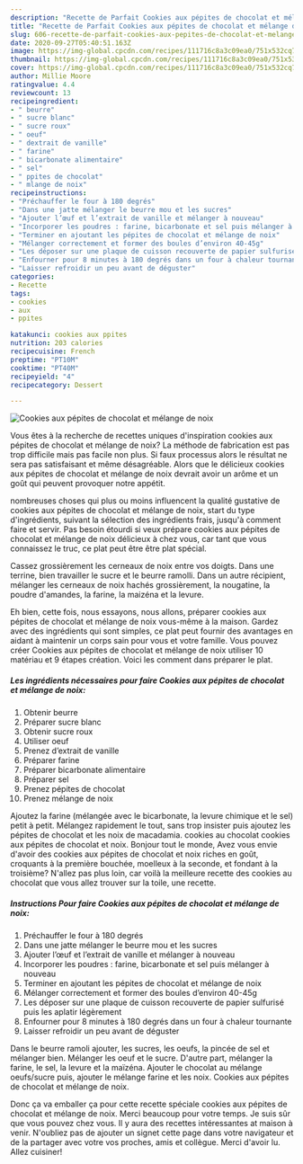 ```yaml
---
description: "Recette de Parfait Cookies aux pépites de chocolat et mélange de noix"
title: "Recette de Parfait Cookies aux pépites de chocolat et mélange de noix"
slug: 606-recette-de-parfait-cookies-aux-pepites-de-chocolat-et-melange-de-noix
date: 2020-09-27T05:40:51.163Z
image: https://img-global.cpcdn.com/recipes/111716c8a3c09ea0/751x532cq70/cookies-aux-pepites-de-chocolat-et-melange-de-noix-photo-principale-de-la-recette.jpg
thumbnail: https://img-global.cpcdn.com/recipes/111716c8a3c09ea0/751x532cq70/cookies-aux-pepites-de-chocolat-et-melange-de-noix-photo-principale-de-la-recette.jpg
cover: https://img-global.cpcdn.com/recipes/111716c8a3c09ea0/751x532cq70/cookies-aux-pepites-de-chocolat-et-melange-de-noix-photo-principale-de-la-recette.jpg
author: Millie Moore
ratingvalue: 4.4
reviewcount: 13
recipeingredient:
- " beurre"
- " sucre blanc"
- " sucre roux"
- " oeuf"
- " dextrait de vanille"
- " farine"
- " bicarbonate alimentaire"
- " sel"
- " ppites de chocolat"
- " mlange de noix"
recipeinstructions:
- "Préchauffer le four à 180 degrés"
- "Dans une jatte mélanger le beurre mou et les sucres"
- "Ajouter l’œuf et l’extrait de vanille et mélanger à nouveau"
- "Incorporer les poudres : farine, bicarbonate et sel puis mélanger à nouveau"
- "Terminer en ajoutant les pépites de chocolat et mélange de noix"
- "Mélanger correctement et former des boules d’environ 40-45g"
- "Les déposer sur une plaque de cuisson recouverte de papier sulfurisé puis les aplatir légèrement"
- "Enfourner pour 8 minutes à 180 degrés dans un four à chaleur tournante"
- "Laisser refroidir un peu avant de déguster"
categories:
- Recette
tags:
- cookies
- aux
- ppites

katakunci: cookies aux ppites 
nutrition: 203 calories
recipecuisine: French
preptime: "PT10M"
cooktime: "PT40M"
recipeyield: "4"
recipecategory: Dessert

---
```



![Cookies aux pépites de chocolat et mélange de noix](https://img-global.cpcdn.com/recipes/111716c8a3c09ea0/751x532cq70/cookies-aux-pepites-de-chocolat-et-melange-de-noix-photo-principale-de-la-recette.jpg)

Vous êtes à la recherche de recettes uniques d'inspiration cookies aux pépites de chocolat et mélange de noix? La méthode de fabrication est pas trop difficile mais pas facile non plus. Si faux processus alors le résultat ne sera pas satisfaisant et même désagréable. Alors que le délicieux cookies aux pépites de chocolat et mélange de noix devrait avoir un arôme et un goût qui peuvent provoquer notre appétit.

nombreuses choses qui plus ou moins influencent la qualité gustative de cookies aux pépites de chocolat et mélange de noix, start du type d'ingrédients, suivant la sélection des ingrédients frais, jusqu'à comment faire et servir. Pas besoin étourdi si veux prépare cookies aux pépites de chocolat et mélange de noix délicieux à chez vous, car tant que vous connaissez le truc, ce plat peut être être plat spécial.

Cassez grossièrement les cerneaux de noix entre vos doigts. Dans une terrine, bien travailler le sucre et le beurre ramolli. Dans un autre récipient, mélanger les cerneaux de noix hachés grossièrement, la nougatine, la poudre d&#39;amandes, la farine, la maizéna et la levure.


Eh bien, cette fois, nous essayons, nous allons, préparer cookies aux pépites de chocolat et mélange de noix vous-même à la maison. Gardez avec des ingrédients qui sont simples, ce plat peut fournir des avantages en aidant à maintenir un corps sain pour vous et votre famille. Vous pouvez créer Cookies aux pépites de chocolat et mélange de noix utiliser 10 matériau et 9 étapes création. Voici les comment dans préparer le plat.

<!--inarticleads1-->

##### Les ingrédients nécessaires pour faire Cookies aux pépites de chocolat et mélange de noix:

1. Obtenir  beurre
1. Préparer  sucre blanc
1. Obtenir  sucre roux
1. Utiliser  oeuf
1. Prenez  d’extrait de vanille
1. Préparer  farine
1. Préparer  bicarbonate alimentaire
1. Préparer  sel
1. Prenez  pépites de chocolat
1. Prenez  mélange de noix


Ajoutez la farine (mélangée avec le bicarbonate, la levure chimique et le sel) petit à petit. Mélangez rapidement le tout, sans trop insister puis ajoutez les pépites de chocolat et les noix de macadamia. cookies au chocolat cookies aux pépites de chocolat et noix. Bonjour tout le monde, Avez vous envie d&#39;avoir des cookies aux pépites de chocolat et noix riches en goût, croquants à la première bouchée, moelleux à la seconde, et fondant à la troisième? N&#39;allez pas plus loin, car voilà la meilleure recette des cookies au chocolat que vous allez trouver sur la toile, une recette. 

<!--inarticleads2-->

##### Instructions Pour faire Cookies aux pépites de chocolat et mélange de noix:

1. Préchauffer le four à 180 degrés
1. Dans une jatte mélanger le beurre mou et les sucres
1. Ajouter l’œuf et l’extrait de vanille et mélanger à nouveau
1. Incorporer les poudres : farine, bicarbonate et sel puis mélanger à nouveau
1. Terminer en ajoutant les pépites de chocolat et mélange de noix
1. Mélanger correctement et former des boules d’environ 40-45g
1. Les déposer sur une plaque de cuisson recouverte de papier sulfurisé puis les aplatir légèrement
1. Enfourner pour 8 minutes à 180 degrés dans un four à chaleur tournante
1. Laisser refroidir un peu avant de déguster


Dans le beurre ramoli ajouter, les sucres, les oeufs, la pincée de sel et mélanger bien. Mélanger les oeuf et le sucre. D&#39;autre part, mélanger la farine, le sel, la levure et la maïzéna. Ajouter le chocolat au mélange oeufs/sucre puis, ajouter le mélange farine et les noix. Cookies aux pépites de chocolat et mélange de noix. 


Donc ça va emballer ça pour cette recette spéciale cookies aux pépites de chocolat et mélange de noix. Merci beaucoup pour votre temps. Je suis sûr que vous pouvez chez vous. Il y aura des recettes  intéressantes at maison à venir. N'oubliez pas de ajouter un signet cette page dans votre navigateur et de la partager avec votre vos proches, amis et collègue. Merci d'avoir lu. Allez cuisiner!
